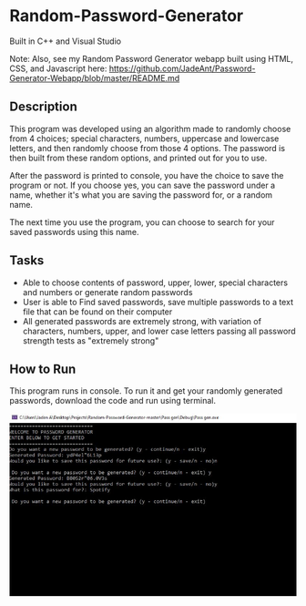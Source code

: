 # Random-Password-Generator
Built in C++ and Visual Studio

Note: Also, see my Random Password Generator webapp built using HTML, CSS, and Javascript here:
https://github.com/JadeAnt/Password-Generator-Webapp/blob/master/README.md

## Description
This program was developed using an algorithm made to randomly choose from 4 choices; special characters, numbers, uppercase and lowercase letters, and then randomly choose from those 4 options. The password is then built from these random options, and printed out for you to use.

After the password is printed to console, you have the choice to save the program or not. If you choose yes, you can save the password under a name, whether it's what you are saving the password for, or a random name. 

The next time you use the program, you can choose to search for your saved passwords using this name. 

## Tasks 
- Able to choose contents of password, upper, lower, special characters and numbers or generate random passwords  
- User is able to Find saved passwords, save multiple passwords to a text file that can be found on their computer  
- All generated passwords are extremely strong, with variation of characters, numbers, upper, and lower case letters passing all password strength tests as "extremely strong"


## How to Run
This program runs in console. To run it and get your randomly generated passwords, download the code and run using terminal.

![Random Password Generator image](https://github.com/JadeAnt/Random-Password-Generator/blob/master/Password%20Generator.JPG)
